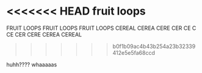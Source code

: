 <<<<<<< HEAD
fruit loops
=======
FRUIT LOOPS
FRUIT LOOPS
FRUIT LOOPS
CEREAL
CEREA
CERE
CER
CE
C
CE
CER
CERE
CEREA
CEREAL
>>>>>>> b0f1b09ac4b43b254a23b32339412e5e5fa68ccd

huhh???? whaaaaas